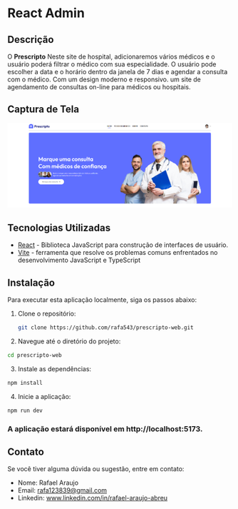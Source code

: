 # React Admin

## Descrição

O **Prescripto** Neste site de hospital, adicionaremos vários médicos e o usuário poderá filtrar o médico com sua especialidade. O usuário pode escolher a data e o horário dentro da janela de 7 dias e agendar a consulta com o médico. Com um design moderno e responsivo. um site de agendamento de consultas on-line para médicos ou hospitais.

## Captura de Tela

![Dashboard](https://github.com/rafa543/prescripto-web/blob/main/src/assets/image.png)

## Tecnologias Utilizadas

- [React](https://reactjs.org/) - Biblioteca JavaScript para construção de interfaces de usuário.
- [Vite](https://vite.dev/) - ferramenta que resolve os problemas comuns enfrentados no desenvolvimento JavaScript e TypeScript

## Instalação

Para executar esta aplicação localmente, siga os passos abaixo:

1. Clone o repositório:

   ```bash
   git clone https://github.com/rafa543/prescripto-web.git

   ```

2. Navegue até o diretório do projeto:

```bash
cd prescripto-web
```

3. Instale as dependências:

```bash
npm install
```

4. Inicie a aplicação:

```bash
npm run dev
```

### A aplicação estará disponível em http://localhost:5173.

## Contato

Se você tiver alguma dúvida ou sugestão, entre em contato:

- Nome: Rafael Araujo
- Email: rafa123839@gmail.com
- Linkedin: www.linkedin.com/in/rafael-araujo-abreu
